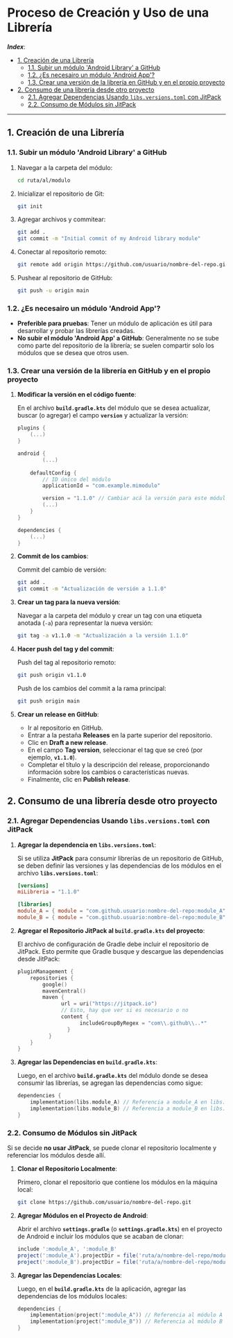 <h1>Proceso de Creación y Uso de una Librería</h1>

***Index***:
<!-- TOC -->
  * [1. Creación de una Librería](#1-creación-de-una-librería)
    * [1.1. Subir un módulo 'Android Library' a GitHub](#11-subir-un-módulo-android-library-a-github)
    * [1.2. ¿Es necesairo un módulo 'Android App'?](#12-es-necesairo-un-módulo-android-app)
    * [1.3. Crear una versión de la librería en GitHub y en el propio proyecto](#13-crear-una-versión-de-la-librería-en-github-y-en-el-propio-proyecto)
  * [2. Consumo de una librería desde otro proyecto](#2-consumo-de-una-librería-desde-otro-proyecto)
    * [2.1. Agregar Dependencias Usando `libs.versions.toml` con JitPack](#21-agregar-dependencias-usando-libsversionstoml-con-jitpack)
    * [2.2. Consumo de Módulos sin JitPack](#22-consumo-de-módulos-sin-jitpack)
<!-- TOC -->

---

## 1. Creación de una Librería

### 1.1. Subir un módulo 'Android Library' a GitHub

1. Navegar a la carpeta del módulo:

    ```bash
    cd ruta/al/modulo
    ```

2. Inicializar el repositorio de Git:

    ```bash
    git init
    ```

3. Agregar archivos y commitear:

    ```bash
    git add .
    git commit -m "Initial commit of my Android library module"
    ```

4. Conectar al repositorio remoto:

    ```bash
    git remote add origin https://github.com/usuario/nombre-del-repo.git
    ```

5. Pushear al repositorio de GitHub:

    ```bash
    git push -u origin main
    ```


### 1.2. ¿Es necesairo un módulo 'Android App'?

- **Preferible para pruebas**: Tener un módulo de aplicación es útil para desarrollar y probar las librerías creadas.
- **No subir el módulo 'Android App' a GitHub**: Generalmente no se sube como parte del repositorio de la librería; se suelen compartir solo los módulos que se desea que otros usen.

### 1.3. Crear una versión de la librería en GitHub y en el propio proyecto

1. **Modificar la versión en el código fuente**:

   En el archivo **`build.gradle.kts`** del módulo que se desea actualizar, buscar (o agregar) el campo **`version`** y actualizar la versión:

    ```kotlin
    plugins {
        (...)
    }
    
    android {
    		(...)
    		
        defaultConfig {
            // ID único del módulo
            applicationId = "com.example.mimodulo"
    
            version = "1.1.0" // Cambiar acá la versión para este módulo
            (...)
        }
    }
    
    dependencies {
        (...)
    }
    ```

2. **Commit de los cambios**:

   Commit del cambio de versión:

    ```bash
    git add .
    git commit -m "Actualización de versión a 1.1.0"
    ```

3. **Crear un tag para la nueva versión**:

   Navegar a la carpeta del módulo y crear un tag con una etiqueta anotada (`-a`) para representar la nueva versión:

    ```bash
    git tag -a v1.1.0 -m "Actualización a la versión 1.1.0"
    ```

4. **Hacer push del tag y del commit**:

   Push del tag al repositorio remoto:

    ```bash
    git push origin v1.1.0
    ```

   Push de los cambios del commit a la rama principal:

    ```bash
    git push origin main
    ```

5. **Crear un release en GitHub**:
    - Ir al repositorio en GitHub.
    - Entrar a la pestaña **Releases** en la parte superior del repositorio.
    - Clic en **Draft a new release**.
    - En el campo **Tag version**, seleccionar el tag que se creó (por ejemplo, **`v1.1.0`**).
    - Completar el título y la descripción del release, proporcionando información sobre los cambios o características nuevas.
    - Finalmente, clic en **Publish release**.

## 2. Consumo de una librería desde otro proyecto

### 2.1. Agregar Dependencias Usando `libs.versions.toml` con JitPack

1. **Agregar la dependencia en `libs.versions.toml`**:

   Si se utiliza **JitPack** para consumir librerías de un repositorio de GitHub, se deben definir las versiones y las dependencias de los módulos en el archivo **`libs.versions.toml`**:

    ```toml
    [versions]
    miLibreria = "1.1.0"
    
    [libraries]
    module_A = { module = "com.github.usuario:nombre-del-repo:module_A", version.ref = "miLibreria" }
    module_B = { module = "com.github.usuario:nombre-del-repo:module_B", version.ref = "miLibreria" }
    ```

2. **Agregar el Repositorio JitPack al `build.gradle.kts` del proyecto**:

   El archivo de configuración de Gradle debe incluir el repositorio de JitPack. Esto permite que Gradle busque y descargue las dependencias desde JitPack:

    ```kotlin
    pluginManagement {
        repositories {
            google()
            mavenCentral()
            maven { 
    	          url = uri("https://jitpack.io")
    	          // Esto, hay que ver si es necesario o no
    	          content {
    		            includeGroupByRegex = "com\\.github\\..*"
    		        }
    	      }
        }
    }
    ```

3. **Agregar las Dependencias en `build.gradle.kts`**:

   Luego, en el archivo **`build.gradle.kts`** del módulo donde se desea consumir las librerías, se agregan las dependencias como sigue:

    ```kotlin
    dependencies {
        implementation(libs.module_A) // Referencia a module_A en libs.versions.toml
        implementation(libs.module_B) // Referencia a module_B en libs.versions.toml
    }
    ```


### 2.2. Consumo de Módulos sin JitPack

Si se decide **no usar JitPack**, se puede clonar el repositorio localmente y referenciar los módulos desde allí.

1. **Clonar el Repositorio Localmente**:

   Primero, clonar el repositorio que contiene los módulos en la máquina local:

    ```bash
    git clone https://github.com/usuario/nombre-del-repo.git
    ```

2. **Agregar Módulos en el Proyecto de Android**:

   Abrir el archivo **`settings.gradle`** (o **`settings.gradle.kts`**) en el proyecto de Android e incluir los módulos que se acaban de clonar:

    ```groovy
    include ':module_A', ':module_B'
    project(':module_A').projectDir = file('ruta/a/nombre-del-repo/module_A')
    project(':module_B').projectDir = file('ruta/a/nombre-del-repo/module_B')
    ```

3. **Agregar las Dependencias Locales**:

   Luego, en el **`build.gradle.kts`** de la aplicación, agregar las dependencias de los módulos locales:

    ```kotlin
    dependencies {
        implementation(project(":module_A")) // Referencia al módulo A
        implementation(project(":module_B")) // Referencia al módulo B
    }
    ```
